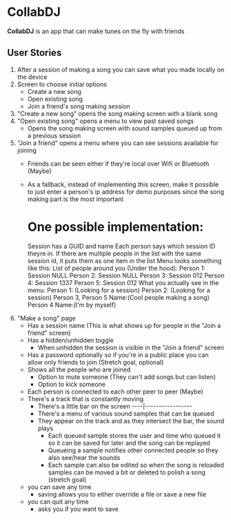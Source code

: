 # CollabDJ
**CollabDJ** is an app that can make tunes on the fly with friends

## User Stories
1. After a session of making a song you can save what you made locally on the device
2. Screen to choose initial options
    * Create a new song
    * Open existing song
    * Join a friend's song making session
3. "Create a new song" opens the song making screen with a blank song
4. "Open existing song" opens a menu to view past saved songs
    * Opens the song making screen with sound samples queued up from a previous session
5. "Join a friend" opens a menu where you can see sessions available for joining
    * Friends can be seen either if they're local over Wifi or Bluetooth (Maybe)
    * As a fallback, instead of implementing this screen, make it possible to just enter a person's ip address for demo purposes since the song making part is the most important
    
        One possible implementation:
        ============================
        Session has a GUID and name
        Each person says which session ID theyre in.
        If there are multiple people in the list with the same session id, it puts them as one item in the list
        Menu looks something like this:
        List of people around you (Under the hood):
            Person 1: Session NULL
            Person 2: Session NULL
            Person 3: Session 012
            Person 4: Session 1337
            Person 5: Session 012
        What you actually see in the menu:
            Person 1: (Looking for a session)
            Person 2: (Looking for a session)
            Person 3, Person 5 Name:(Cool people making a song)
            Person 4 Name:(I'm by myself)
6. "Make a song" page
    * Has a session name (This is what shows up for people in the "Join a friend" screen)
    * Has a hidden/unhidden toggle
      * When unhidden the session is visible in the "Join a friend" screen
    * Has a password optionally so if you're in a public place you can allow only friends to join (Stretch goal, optional)
    * Shows all the people who are joined
      * Option to mute someone (They can't add songs but can listen)
      * Option to kick someone
    * Each person is connected to each other peer to peer (Maybe)
    * There's a track that is constantly moving
      * There's a little bar on the screen
        ----|-----------------
      * There's a menu of various sound samples that can be queued
      * They appear on the track and as they intersect the bar, the sound plays
         * Each queued sample stores the user and time who queued it so it can be saved for later and the song can be replayed
         * Queueing a sample notifies other connected people so they also see/hear the sounds
         * Each sample can also be edited so when the song is reloaded samples can be moved a bit or deleted to polish a song (stretch goal)
    * you can save any time
         * saving allows you to either override a file or save a new file
    * you can quit any time
         * asks you if you want to save
